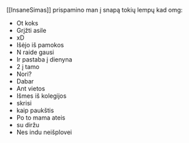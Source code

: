 [[InsaneSimas]] prispamino man į snapą tokių lempų kad omg:
- Ot koks
- Grįžti asile
- xD
- Išėjo iš pamokos
- N raide gausi
- Ir pastaba į dienyna
- 2 į tamo
- Nori?
- Dabar
- Ant vietos
- Išmes iš kolegijos
- skrisi
- kaip paukštis
- Po to mama ateis
- su diržu
- Nes indu neišplovei
